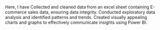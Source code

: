 Here, 
I have Collected and cleaned data from an excel sheet containing E-commerce sales data, ensuring data integrity. Conducted exploratory data analysis and identified patterns and trends. Created visually appealing charts and graphs to effectively communicate insights using Power BI.
